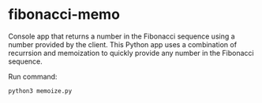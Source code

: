 # fibonacci-memo
Console app that returns a number in the Fibonacci sequence using a number provided by the client. This Python app uses a combination of recurrsion and memoization to quickly provide any number in the Fibonacci sequence.

Run command:

```
python3 memoize.py
```

